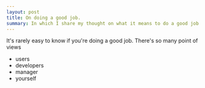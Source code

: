 ```yaml
---
layout: post
title: On doing a good job.
summary: In which I share my thought on what it means to do a good job.
---
```


It's rarely easy to know if you're doing a good job.  There's so many point of views
* users
* developers
* manager
* yourself

